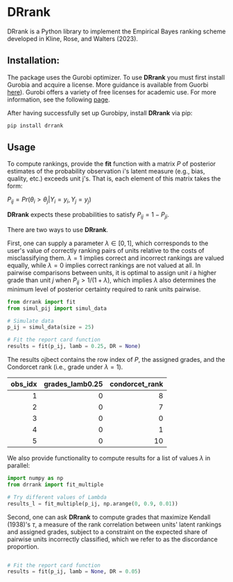 # DRrank

DRrank is a Python library to implement the Empirical Bayes ranking scheme developed in Kline, Rose, and Walters (2023).

## Installation:

The package uses the Gurobi optimizer. To use **DRrank** you must first install Gurobia and acquire a license. More guidance is available from Guorbi [here](https://www.gurobi.com/documentation/9.5/quickstart_windows/cs_python_installation_opt.html)). Gurobi offers a variety of free licenses for academic use. For more information, see the following [page](https://www.gurobi.com/academia/academic-program-and-licenses/).


After having successfully set up Gurobipy, install  **DRrank** via pip:

```bash
pip install drrank
```

## Usage

To compute rankings, provide the **fit** function with a matrix $P$ of posterior estimates of the probability observation i's latent measure (e.g., bias, quality, etc.) exceeds unit j's. That is, each element of this matrix takes the form:

$P_{ij} = Pr(\theta_i > \theta_j | Y_i = y_i, Y_j = y_j)$

**DRrank** expects these probabilities to satisfy $P_{ij} = 1-P_{ji}$. 


There are two ways to use **DRrank**.

First, one can supply a parameter $\lambda \in [0,1]$, which corresponds to the user's value of correctly ranking pairs of units relative to the costs of misclassifying them. $\lambda=1$ implies correct and incorrect rankings are valued equally, while $\lambda=0$ implies correct rankings are not valued at all. In pairwise comparisons between units, it is optimal to assign unit $i$ a higher grade than unit $j$ when $P_{ij} > 1/(1+\lambda)$, which implies $\lambda$ also determines the minimum level of posterior certainty required to rank units pairwise.

```python
from drrank import fit
from simul_pij import simul_data

# Simulate data
p_ij = simul_data(size = 25)

# Fit the report card function
results = fit(p_ij, lamb = 0.25, DR = None)
```

The results ojbect contains the row index of $P$, the assigned grades, and the Condorcet rank (i.e., grade under $\lambda=1$). 

|   obs_idx |   grades_lamb0.25 |   condorcet_rank |
|----------:|------------------:|-----------------:|
|         1 |                 0 |                8 |
|         2 |                 0 |                7 |
|         3 |                 0 |                0 |
|         4 |                 0 |                1 |
|         5 |                 0 |               10 |

We also provide functionality to compute results for a list of values $\lambda$ in parallel:

```python
import numpy as np
from drrank import fit_multiple

# Try different values of Lambda
results_l = fit_multiple(p_ij, np.arange(0, 0.9, 0.01))
```

Second, one can ask **DRrank** to compute grades that maximize Kendall (1938)'s $\tau$, a measure of the rank correlation between units' latent rankings and assigned grades, subject to a constraint on the expected share of pairwise units incorrectly classified, which we refer to as the discordance proportion.

```python

# Fit the report card function
results = fit(p_ij, lamb = None, DR = 0.05)
```
